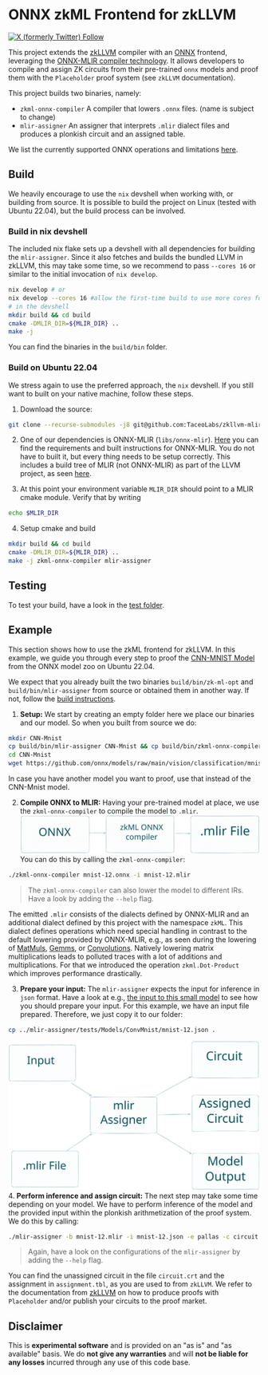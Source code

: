 # ONNX zkML Frontend for zkLLVM

[![X (formerly Twitter) Follow](https://img.shields.io/twitter/follow/TACEO_IO)](https://twitter.com/TACEO_IO)

This project extends the [zkLLVM](https://github.com/NilFoundation/zkLLVM)
compiler with an [ONNX](https://github.com/onnx/onnx#readme) frontend,
leveraging the
[ONNX-MLIR compiler technology](https://github.com/onnx/onnx-mlir). It allows
developers to compile and assign ZK circuits from their pre-trained `onnx`
models and proof them with the `Placeholder` proof system (see `zkLLVM`
documentation).

This project builds two binaries, namely:

- `zkml-onnx-compiler` A compiler that lowers `.onnx` files. (name is subject to
  change)
- `mlir-assigner` An assigner that interprets `.mlir` dialect files and produces a plonkish circuit
  and an assigned table.

We list the currently supported ONNX operations and limitations
[here](mlir-assigner/tests/README.md).

## Build

We heavily encourage to use the `nix` devshell when working with, or building
from source. It is possible to build the project on Linux (tested with Ubuntu
22.04), but the build process can be involved.

### Build in nix devshell

The included nix flake sets up a devshell with all dependencies for building the
`mlir-assigner`. Since it also fetches and builds the bundled LLVM in zkLLVM,
this may take some time, so we recommend to pass `--cores 16` or similar to the
initial invocation of `nix develop`.

```bash
nix develop # or
nix develop --cores 16 #allow the first-time build to use more cores for building the deps
# in the devshell
mkdir build && cd build
cmake -DMLIR_DIR=${MLIR_DIR} ..
make -j
```

You can find the binaries in the `build/bin` folder.

### Build on Ubuntu 22.04

We stress again to use the preferred approach, the `nix` devshell. If you
still want to built on your native machine, follow these steps.

1. Download the source:

```bash
git clone --recurse-submodules -j8 git@github.com:TaceoLabs/zkllvm-mlir-assigner.git && cd zkllvm-mlir-assigner
```

2. One of our dependencies is ONNX-MLIR (`libs/onnx-mlir`).
   [Here](https://github.com/onnx/onnx-mlir/tree/a04f518c1b0b8e4971d554c399bb54efc00b81db#setting-up-onnx-mlir-directly)
   you can find the requirements and built instructions for ONNX-MLIR. You do
   not have to built it, but every thing needs to be setup correctly. This
   includes a build tree of MLIR (not ONNX-MLIR) as part of the LLVM project, as
   seen
   [here](https://github.com/onnx/onnx-mlir/blob/a04f518c1b0b8e4971d554c399bb54efc00b81db/docs/BuildOnLinuxOSX.md).

3. At this point your environment variable `MLIR_DIR` should point to a MLIR cmake module. Verify that by writing
```bash
echo $MLIR_DIR
```

4. Setup cmake and build
```bash
mkdir build && cd build
cmake -DMLIR_DIR=${MLIR_DIR} ..
make -j zkml-onnx-compiler mlir-assigner
```

## Testing

To test your build, have a look in the [test folder](mlir-assigner/tests).

## Example

This section shows how to use the zkML frontend for zkLLVM. In this example, we
guide you through every step to proof the
[CNN-MNIST Model](https://github.com/onnx/models/tree/ddbbd1274c8387e3745778705810c340dea3d8c7/validated/vision/classification/mnist)
from the ONNX model zoo on Ubuntu 22.04.

We expect that you already built the two binaries `build/bin/zk-ml-opt` and
`build/bin/mlir-assigner` from source or obtained them in another way. If not,
follow the [build instructions](#build).

1. **Setup:** We start by creating an empty folder here we place our binaries
   and our model. So when you built from source we do:

```bash
mkdir CNN-Mnist
cp build/bin/mlir-assigner CNN-Mnist && cp build/bin/zkml-onnx-compiler CNN-Mnist
cd CNN-Mnist
wget https://github.com/onnx/models/raw/main/vision/classification/mnist/model/mnist-12.onnx
```

In case you have another model you want to proof, use that instead of the
CNN-Mnist model.

2. **Compile ONNX to MLIR:** Having your pre-trained model at place, we use the
   `zkml-onnx-compiler` to compile the model to `.mlir`.
   ![compile](docs/pics/GitHubReadMeStep2.svg) You can do this by calling the
   `zkml-onnx-compiler`:

```bash
./zkml-onnx-compiler mnist-12.onnx -i mnist-12.mlir
```

> The `zkml-onnx-compiler` can also lower the model to different IRs. Have a
> look by adding the `--help` flag.

The emitted `.mlir` consists of the dialects defined by ONNX-MLIR and an
additional dialect defined by this project with the namespace `zkML`. This
dialect defines operations which need special handling in contrast to the
default lowering provided by ONNX-MLIR, e.g., as seen during the lowering of
[MatMuls](https://github.com/onnx/onnx/blob/main/docs/Operators.md#MatMul),
[Gemms](https://github.com/onnx/onnx/blob/main/docs/Operators.md#Gemm), or
[Convolutions](https://github.com/onnx/onnx/blob/main/docs/Operators.md#Conv).
Natively lowering matrix multiplications leads to polluted traces with a lot of
additions and multiplications. For that we introduced the operation
`zkml.Dot-Product` which improves performance drastically.

3. **Prepare your input:** The `mlir-assigner` expects the input for inference
   in `json` format. Have a look at e.g.,
   [the input to this small model](mlir-assigner/tests/Ops/Onnx/Add/AddSimple.json)
   to see how you should prepare your input. For this example, we have an input
   file prepared. Therefore, we just copy it to our folder:

```bash
cp ../mlir-assigner/tests/Models/ConvMnist/mnist-12.json .
```

![inference](docs/pics/GitHubReadMeStep3.svg) 4. **Perform inference and assign
circuit:** The next step may take some time depending on your model. We have to
perform inference of the model and the provided input within the plonkish
arithmetization of the proof system. We do this by calling:

```bash
./mlir-assigner -b mnist-12.mlir -i mnist-12.json -e pallas -c circuit.crt -t assignment.tbl --print_circuit_output --check
```

> Again, have a look on the configurations of the `mlir-assigner` by adding the
> `--help` flag.

You can find the unassigned circuit in the file `circuit.crt` and the assignment
in `assignment.tbl`, as you are used to from `zkLLVM`. We refer to the
documentation from [zkLLVM](https://github.com/NilFoundation/zkLLVM#usage) on
how to produce proofs with `Placeholder` and/or publish your circuits to the
proof market.

## Disclaimer

This is **experimental software** and is provided on an "as is" and "as
available" basis. We do **not give any warranties** and will **not be liable for
any losses** incurred through any use of this code base.
